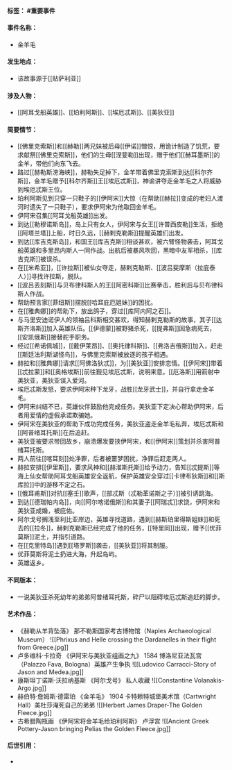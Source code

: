 #### 标签： #重要事件
#### 事件名称：
- 金羊毛
#### 发生地点：
- 该故事源于[[贴萨利亚]]
#### 涉及人物：
- [[阿耳戈船英雄]]、[[珀利阿斯]]、[[埃厄忒斯]]、[[美狄亚]]
#### 简要情节：
- [[佛里克索斯]]和[[赫勒]]两兄妹被后母[[伊诺]]憎恨，用诡计制造了饥荒，要求献祭[[佛里克索斯]]，他们的生母[[涅婓勒]]出现，赠于他们[[赫耳墨斯]]的金羊，带他们向东飞去。
- 路过[[赫勒斯滂海峡]]，赫勒失足掉下，金羊带着佛里克索斯到达[[科尔齐斯]]，金羊毛赠予[[科尔齐斯]]王[[埃厄忒斯]]，神谕讲夺走金羊毛之人将威胁到埃厄忒斯王位。
- 珀利阿斯见到只穿一只鞋子的[[伊阿宋]]大惊（在帮助[[赫拉]]变成的老妇人渡河时遗失了一只鞋子），要求伊阿宋为他取回金羊毛。
- 伊阿宋召集[[阿耳戈船英雄]]出发。
- 到达[[勒穆诺斯岛]]，岛上只有女人，伊阿宋与女王[[许普西皮勒]]生活，拒绝[[阿塔兰塔]]上船，时日久远，[[赫剌克勒斯]]提醒英雄们出发。
- 到达[[库吉克斯岛]]，和国王[[库吉克斯]]相谈甚欢，被六臂怪物袭击，阿耳戈船英雄和多里昂内斯人一同作战。出航后被暴风吹回，黑暗中友军相杀，[[库吉克斯]]被误杀。
- 在[[米希亚]]，[[许拉斯]]被仙女夺走，赫剌克勒斯、[[波吕斐摩斯（拉庇泰人）]]寻找许拉斯，脱队。
- [[波吕丢刻斯]]与贝布律科斯人的王[[阿密科斯]]比赛拳击，胜利后与贝布律科斯人作战。
- 帮助预言家[[菲纽斯]]摆脱[[哈耳庇厄姐妹]]的困扰。
- 在[[雅典娜]]的帮助下，放出鸽子，穿过[[库阿内阿之石]]。
- 与马里安迪诺伊人的领袖吕科斯相交甚欢，得知赫剌克勒斯的故事，其子[[达斯齐洛斯]]加入英雄队伍。[[伊德蒙]]被野猪杀死，[[提弗斯]]因急病死去，[[安凯俄斯]]接替舵手职务。
- 经过[[希诺佩城]]，[[戴伊莱昂]]、[[奥托律科斯]]、[[弗洛吉俄斯]]加入，赶走[[斯廷法利斯湖怪鸟]]，与佛里克索斯被放逐的孩子相遇。
- 赫拉和[[雅典娜]]请求[[阿佛洛狄忒]]，为[[美狄亚]]安排恋情。[[伊阿宋]]带着[[忒拉蒙]]和[[奥格埃斯]]前往觐见埃厄忒斯，说明来意。[[厄洛斯]]用箭射中美狄亚，美狄亚误入爱河。
- 埃厄忒斯发怒，要求伊阿宋种下龙牙，战胜[[龙牙武士]]，并自行拿走金羊毛。
- 伊阿宋纠结不已，英雄伙伴鼓励他完成任务。美狄亚下定决心帮助伊阿宋，后者用爱情的虚假承诺欺骗她。
- 伊阿宋在美狄亚的帮助下成功完成任务，美狄亚盗走金羊毛私奔，埃厄忒斯和[[阿普绪耳托斯]]在后追赶。
- 美狄亚被要求带回故乡，崩溃爆发要挟伊阿宋，和[[伊阿宋]]策划并杀害阿普绪耳托斯。
- 两人前往[[喀耳刻]]处净罪，后者被噩梦困扰，净罪后赶走两人。
- 赫拉安排[[伊里斯]]，要求风神和[[赫淮斯托斯]]给予动力，告知[[忒提斯]]等海上仙女帮助阿耳戈船英雄安全返航，保护英雄安全穿过[[卡律布狄斯]]和[[斯库拉]]中的游移不定之石。
- [[俄耳甫斯]]对抗[[塞壬]]歌声，[[部忒斯（忒勒革诺斯之子）]]被引诱跳海。
- 到达[[德瑞帕内岛]]，向[[阿尔喀诺俄斯]]和其妻子[[阿瑞忒]]求饶，伊阿宋和美狄亚成婚，被庇佑。
- 阿尔戈号搁浅至利比亚岸边，英雄寻找道路，遇到[[赫斯珀里得斯姐妹]]和死去的[[拉冬]]，赫剌克勒斯已经完成了他的任务，[[特里同]]出现，赠予[[优菲莫斯]]泥土，并指引道路。
- 在[[克里特岛]]遇到[[塔罗斯]]袭击，[[美狄亚]]将其制服。
- 优菲莫斯将泥土扔进大海，升起岛屿。
- 英雄返乡。
#### 不同版本：
- 一说美狄亚杀死幼年的弟弟阿普绪耳托斯，碎尸以阻碍埃厄忒斯追赶的脚步。
#### 艺术作品：
- 《赫勒从羊背坠落》 那不勒斯国家考古博物馆（Naples Archaeological Museum）
![[Phrixus and Helle crossing the Dardanelles in their flight from Greece.jpg]]
- 卢多维科·卡拉奇 《伊阿宋与美狄亚组画之九》 1584 博洛尼亚法瓦宫（Palazzo Fava, Bologna）英雄产生争执
![[Ludovico Carracci-Story of Jason and Medea.jpg]]
- 康斯坦丁诺斯·沃拉纳基斯 《阿尔戈号》 私人收藏
![[Constantine Volanakis-Argo.jpg]]
- 赫伯特·詹姆斯·德雷珀 《金羊毛》 1904 卡特赖特城堡美术馆（Cartwright Hall）美杜莎淹死自己的弟弟
![[Herbert James Draper-The Golden Fleece.jpg]]
- 古希腊陶瓶画 《伊阿宋将金羊毛给珀利阿斯》 卢浮宫
![[Ancient Greek Pottery-Jason bringing Pelias the Golden Fleece.jpg]]
#### 后世引用：
- 
